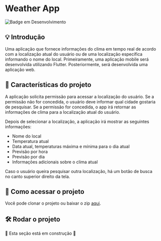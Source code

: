 # Weather App

 
![Badge em Desenvolvimento](http://img.shields.io/static/v1?label=STATUS&message=DEVELOPMENT&color=GREEN&style=for-the-badge)


## :bulb: Introdução
Uma aplicação que fornece informações do clima em tempo real de acordo com a localização atual do usuário ou de uma localização específica informando o nome do local.
Primeiramente, uma aplicação mobile será desenvolvida utilizando Flutter. Posteriormente, será desenvolvida uma aplicação web.

## :hammer: Características do projeto
A aplicação solicita permissão para acessar a localização do usuário. Se a permissão não for concedida, o usuário deve informar qual cidade gostaria de pesquisar. Se a permissão for concedida, o app irá retornar as informações de clima para a localização atual do usuário.

Depois de selecionar a localização, a aplicação irá mostrar as seguintes informações:

 - Nome do local
 - Temperatura atual
 - Data atual, temperaturas máxima e mínima para o dia atual
 - Previsão por hora
 - Previsão por dia
 - Informações adicionais sobre o clima atual
 
Caso o usuário queira pesquisar outra localização, há um botão de busca no canto superior direito da tela.

## 📁 Como acessar o projeto
Você pode clonar o projeto ou baixar o zip [aqui](https://github.com/vitorpessoti/weather-app/archive/refs/heads/main.zip).

## 🛠️ Rodar o projeto
:construction: Esta seção está em construção :construction: